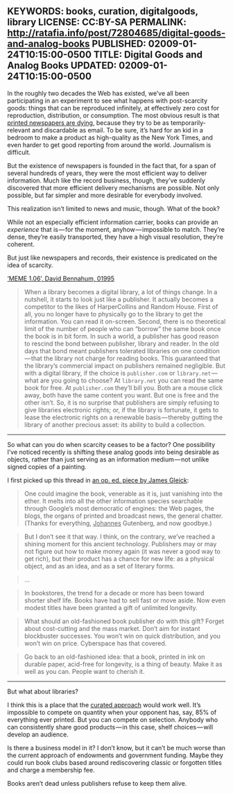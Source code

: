 KEYWORDS: books, curation, digitalgoods, library
LICENSE: CC:BY-SA
PERMALINK: http://ratafia.info/post/72804685/digital-goods-and-analog-books
PUBLISHED: 02009-01-24T10:15:00-0500
TITLE: Digital Goods and Analog Books
UPDATED: 02009-01-24T10:15:00-0500
--
In the roughly two decades the Web has existed, we’ve all been participating in
an experiment to see what happens with post-scarcity goods: things that can be
reproduced infinitely, at effectively zero cost for reproduction, distribution,
or consumption. The most obvious result is that [printed newspapers are
dying][delnewec], because they try to be as temporarily-relevant and
discardable as email. To be sure, it’s hard for an kid in a bedroom to make a
product as high-quality as the <span class='newspaper'>New York Times</span>,
and even harder to get good reporting from around the world. Journalism is
difficult.

 [delnewec]: http://delicious.com/stilist/newspaper%20economics

But the existence of newspapers is founded in the fact that, for a span of
several hundreds of years, they were the most efficient way to deliver
information. Much like the record business, though, they’ve suddenly discovered
that more efficient delivery mechanisms are possible. Not only possible, but
far simpler and more desirable for everybody involved.

This realization isn’t limited to news and music, though. What of the book?

While not an especially efficient information carrier, books can provide an
*experience* that is — for the moment, anyhow — impossible to match. They’re
dense, they’re easily transported, they have a high visual resolution, they’re
coherent.

But just like newspapers and records, their existence is predicated on the
idea of scarcity.

[‘MEME 1.06’, David Bennahum, 01995][me106]

> When a library becomes a digital library, a lot of things change. In a
> nutshell, it starts to look just like a publisher. It actually becomes a
> competitor to the likes of <span class='organization'>HarperCollins</span>
> and <span class='organization'>Random House</span>. First of all, you no
> longer have to physically go to the library to get the information. You can
> read it on-screen. Second, there is no theoretical limit of the number of
> people who can “borrow” the same book once the book is in bit form. In such a
> world, a publisher has good reason to rescind the bond between publisher,
> library and reader. In the old days that bond meant publishers tolerated
> libraries on one condition — that the library not charge for reading books.
> This guaranteed that the library’s commercial impact on publishers remained
> negligible. But with a digital library, if the choice is `publisher.com` or
> `library.net` — what are you going to choose? At `library.net` you can
> read the same book for free. At `publisher.com` they’ll bill you. Both are a
> mouse click away, both have the same content you want. But one is free and
> the other isn’t. So, it is no surprise that publishers are simply refusing to
> give libraries electronic rights; or, if the library is fortunate, it gets to
> lease the electronic rights on a renewable basis — thereby gutting the
> library of another precious asset: its ability to build a collection.

 [me106]: http://memex.org/meme1-06.html

* * *

So what can you do when scarcity ceases to be a factor? One possibility I’ve
noticed recently is shifting these analog goods into being desirable as
objects, rather than just serving as an information medium — not unlike
signed copies of a painting.

I first picked up this thread in [an <abbr>op. ed.</abbr> piece by James
Gleick][gleick]:

 [gleick]: http://nytimes.com/2008/11/30/opinion/30gleick.html "‘How to Publish Without Perishing’, 02008, New York Times"

> One could imagine the book, venerable as it is, just vanishing into the
> ether. It melts into all the other information species searchable through
> <span class='organization'>Google</span>’s most democratic of engines: the
> Web pages, the blogs, the organs of printed and broadcast news, the general
> chatter. (Thanks for everything, <span class='person'><ins>Johannes</ins>
> Gutenberg</span>, and now goodbye.)

> But I don’t see it that way. I think, on the contrary, we’ve reached a
> shining moment for this ancient technology. Publishers may or may not figure
> out how to make money again (it was never a good way to get rich), but their
> product has a chance for new life: as a physical object, and as an idea, and
> as a set of literary forms.

> …

> In bookstores, the trend for a decade or more has been toward shorter shelf
> life. Books have had to sell fast or move aside. Now even modest titles have
> been granted a gift of unlimited longevity.

> What should an old-fashioned book publisher do with this gift? Forget about
> cost-cutting and the mass market. Don’t aim for instant blockbuster
> successes. You won’t win on quick distribution, and you won’t win on price.
> Cyberspace has that covered.

> Go back to an old-fashioned idea: that a book, printed in ink on durable
> paper, acid-free for longevity, is a thing of beauty. Make it as well as you
> can. People want to cherish it.

* * *

But what about libraries?

I think this is a place that the [curated approach][curation] would work well.
It’s impossible to compete on quantity when your opponent has, say, 85% of
everything ever printed. But you can compete on selection. Anybody who can
consistently share good products — in this case, shelf choices — will
develop an audience. 

 [curation]: http://ratafia.info/post/72455036/the-crate-and-barrel-story

Is there a business model in it? I don’t know, but it can’t be much worse than
the current approach of endowments and government funding. Maybe they could
run book clubs based around rediscovering classic or forgotten titles and
charge a membership fee.

Books aren’t dead unless publishers refuse to keep them alive.
